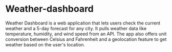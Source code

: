 # Weather-dashboard
Weather Dashboard is a web application that lets users check the current weather and a 5-day forecast for any city. It pulls weather data like temperature, humidity, and wind speed from an API. The app also offers unit conversion between Celsius and Fahrenheit and a geolocation feature to get weather based on the user's location.
